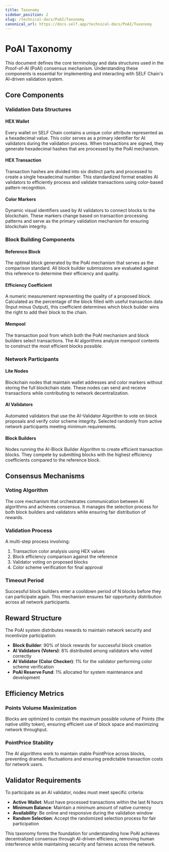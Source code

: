 ```yaml
---
title: Taxonomy
sidebar_position: 2
slug: /technical-docs/PoAI/Taxonomy
canonical_url: https://docs.self.app/technical-docs/PoAI/Taxonomy
---
```


# PoAI Taxonomy

This document defines the core terminology and data structures used in the Proof-of-AI (PoAI) consensus mechanism. Understanding these components is essential for implementing and interacting with SELF Chain's AI-driven validation system.

## Core Components

### Validation Data Structures

#### HEX Wallet
Every wallet on SELF Chain contains a unique color attribute represented as a hexadecimal value. This color serves as a primary identifier for AI validators during the validation process. When transactions are signed, they generate hexadecimal hashes that are processed by the PoAI mechanism.

#### HEX Transaction
Transaction hashes are divided into six distinct parts and processed to create a single hexadecimal number. This standardized format enables AI validators to efficiently process and validate transactions using color-based pattern recognition.

#### Color Markers
Dynamic visual identifiers used by AI validators to connect blocks to the blockchain. These markers change based on transaction processing patterns and serve as the primary validation mechanism for ensuring blockchain integrity.

### Block Building Components

#### Reference Block
The optimal block generated by the PoAI mechanism that serves as the comparison standard. All block builder submissions are evaluated against this reference to determine their efficiency and quality.

#### Efficiency Coefficient
A numeric measurement representing the quality of a proposed block. Calculated as the percentage of the block filled with useful transaction data (Input minus Output), this coefficient determines which block builder wins the right to add their block to the chain.

#### Mempool
The transaction pool from which both the PoAI mechanism and block builders select transactions. The AI algorithms analyze mempool contents to construct the most efficient blocks possible.

### Network Participants

#### Lite Nodes
Blockchain nodes that maintain wallet addresses and color markers without storing the full blockchain state. These nodes can send and receive transactions while contributing to network decentralization.

#### AI Validators
Automated validators that use the AI-Validator Algorithm to vote on block proposals and verify color scheme integrity. Selected randomly from active network participants meeting minimum requirements.

#### Block Builders
Nodes running the AI-Block Builder Algorithm to create efficient transaction blocks. They compete by submitting blocks with the highest efficiency coefficients compared to the reference block.

## Consensus Mechanisms

### Voting Algorithm
The core mechanism that orchestrates communication between AI algorithms and achieves consensus. It manages the selection process for both block builders and validators while ensuring fair distribution of rewards.

### Validation Process
A multi-step process involving:
1. Transaction color analysis using HEX values
2. Block efficiency comparison against the reference
3. Validator voting on proposed blocks
4. Color scheme verification for final approval

### Timeout Period
Successful block builders enter a cooldown period of N blocks before they can participate again. This mechanism ensures fair opportunity distribution across all network participants.

## Reward Structure

The PoAI system distributes rewards to maintain network security and incentivize participation:

- **Block Builder**: 90% of block rewards for successful block creation
- **AI Validators (Voters)**: 8% distributed among validators who voted correctly
- **AI Validator (Color Checker)**: 1% for the validator performing color scheme verification
- **PoAI Reserve Fund**: 1% allocated for system maintenance and development

## Efficiency Metrics

### Points Volume Maximization
Blocks are optimized to contain the maximum possible volume of Points (the native utility token), ensuring efficient use of block space and maximizing network throughput.

### PointPrice Stability
The AI algorithms work to maintain stable PointPrice across blocks, preventing dramatic fluctuations and ensuring predictable transaction costs for network users.

## Validator Requirements

To participate as an AI validator, nodes must meet specific criteria:

- **Active Wallet**: Must have processed transactions within the last N hours
- **Minimum Balance**: Maintain a minimum amount of native currency
- **Availability**: Be online and responsive during the validation window
- **Random Selection**: Accept the randomized selection process for fair participation

This taxonomy forms the foundation for understanding how PoAI achieves decentralized consensus through AI-driven efficiency, removing human interference while maintaining security and fairness across the network.